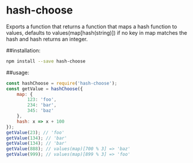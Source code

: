 # hash-choose
Exports a function that returns a function that maps a hash function to values, defaults to values(map[hash(string)]) if no key in map matches the hash and hash returns an integer.

##installation:
```sh
npm install --save hash-choose
```

##usage:
```js
const hashChoose = require('hash-choose');
const getValue = hashChoose({
    map: {
        123: 'foo',
        234: 'bar',
        345: 'baz'
    },
    hash: x => x + 100
});
getValue(23); // 'foo'
getValue(134); // 'bar'
getValue(134); // 'bar'
getValue(888); // values(map)[700 % 3] => 'baz'
getValue(999); // values(map)[899 % 3] => 'foo'
```
